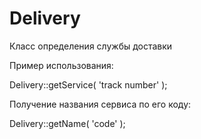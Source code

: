 # Delivery
Класс определения службы доставки

Пример использования:

Delivery::getService( 'track number' );

Получение названия сервиса по его коду:

Delivery::getName( 'code' );
